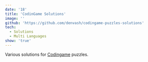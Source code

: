 ```yaml
---
date: '18'
title: 'CodinGame Solutions'
image: ''
github: 'https://github.com/denvash/codingame-puzzles-solutions'
tech:
  - Solutions
  - Multi Languages
show: 'true'
---
```


Various solutions for [Codingame](https://www.codingame.com/) puzzles.
